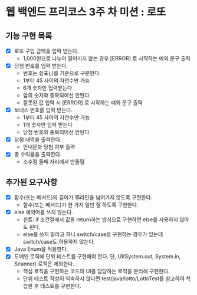 # 웹 백엔드 프리코스 3주 차 미션 : 로또

## 기능 구현 목록
- [x] 로또 구입 금액을 입력 받는다. 
    - 1,000원으로 나누어 떨어지지 않는 경우 [ERROR] 로 시작하는 예외 문구 출력
- [x] 당첨 번호를 입력 받는다.
    - 번호는 쉼표(,)를 기준으로 구분한다.
    - 1부터 45 사이의 자연수만 가능
    - 6개 숫자만 입력받는다
    - 앞의 숫자와 중복되어선 안된다
    - 잘못된 값 입력 시 [ERROR] 로 시작하는 예외 문구 출력
- [x] 보너스 번호를 입력 받는다.
    - 1부터 45 사이의 자연수만 가능
    - 1개 숫자만 입력 받는다
    - 당첨 번호와 중복되어선 안된다
- [x] 당첨 내역을 출력한다.
    - 안내문과 당첨 여부 출력
- [x] 총 수익률을 출력한다.
    - 소수점 둘째 자리에서 반올림

## 추가된 요구사항
- [x] 함수(또는 메서드)의 길이가 15라인을 넘어가지 않도록 구현한다.
    - 함수(또는 메서드)가 한 가지 일만 잘 하도록 구현한다.
- [x] else 예약어를 쓰지 않는다.
    - 힌트: if 조건절에서 값을 return하는 방식으로 구현하면 else를 사용하지 않아도 된다.
    - else를 쓰지 말라고 하니 switch/case로 구현하는 경우가 있는데 switch/case도 허용하지 않는다.
- [x] Java Enum을 적용한다.
- [x] 도메인 로직에 단위 테스트를 구현해야 한다. 단, UI(System.out, System.in, Scanner) 로직은 제외한다.
    - 핵심 로직을 구현하는 코드와 UI를 담당하는 로직을 분리해 구현한다.
    - 단위 테스트 작성이 익숙하지 않다면 test/java/lotto/LottoTest를 참고하여 학습한 후 테스트를 구현한다.
